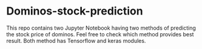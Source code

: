 # Dominos-stock-prediction
This repo contains two Jupyter Notebook having two methods of predicting the stock price of dominos. Feel free to check which method provides best result. Both method has Tensorflow and keras modules.
